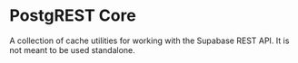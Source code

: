 # PostgREST Core

A collection of cache utilities for working with the Supabase REST API. It is not meant to be used standalone.
